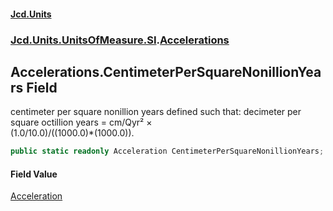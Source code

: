 #### [Jcd.Units](index.md 'index')
### [Jcd.Units.UnitsOfMeasure.SI](Jcd.Units.UnitsOfMeasure.SI.md 'Jcd.Units.UnitsOfMeasure.SI').[Accelerations](Accelerations.md 'Jcd.Units.UnitsOfMeasure.SI.Accelerations')

## Accelerations.CentimeterPerSquareNonillionYears Field

centimeter per square nonillion years defined such that: decimeter per square octillion years = cm/Qyr² ×  
(1.0/10.0)/((1000.0)*(1000.0)).

```csharp
public static readonly Acceleration CentimeterPerSquareNonillionYears;
```

#### Field Value
[Acceleration](Acceleration.md 'Jcd.Units.UnitTypes.Acceleration')